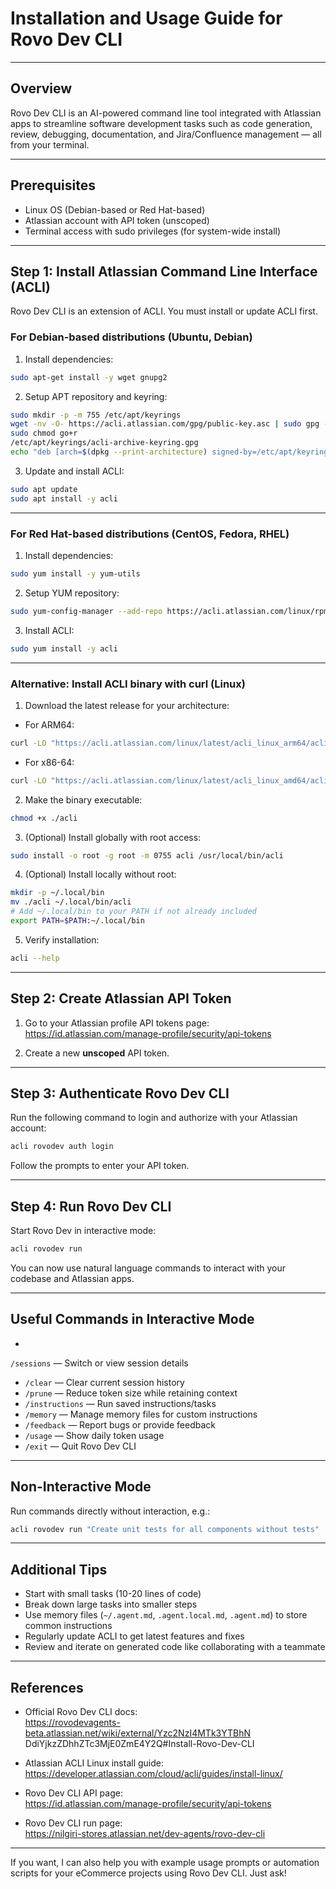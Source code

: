 
# Installation and Usage Guide for Rovo Dev CLI

---

## Overview

Rovo Dev CLI is an AI-powered command line tool integrated with Atlassian apps to streamline software development tasks such as code generation, review, debugging, documentation, and Jira/Confluence management — all from your terminal.

---

## Prerequisites

- Linux OS (Debian-based or Red Hat-based)
- Atlassian account with API token (unscoped)
- Terminal access with sudo privileges (for system-wide install)

---

## Step 1: Install Atlassian Command Line Interface (ACLI)

Rovo Dev CLI is an extension of ACLI. You must install or update ACLI first.

### For Debian-based distributions (Ubuntu, Debian)

1. Install dependencies:

```bash
sudo apt-get install -y wget gnupg2
```

2. Setup APT repository and keyring:

```bash
sudo mkdir -p -m 755 /etc/apt/keyrings
wget -nv -O- https://acli.atlassian.com/gpg/public-key.asc | sudo gpg --dearmor -o /etc/apt/keyrings/acli-archive-keyring.gpg
sudo chmod go+r 
/etc/apt/keyrings/acli-archive-keyring.gpg
echo "deb [arch=$(dpkg --print-architecture) signed-by=/etc/apt/keyrings/acli-archive-keyring.gpg] https://acli.atlassian.com/linux/deb stable main" | sudo tee /etc/apt/sources.list.d/acli.list > /dev/null
```

3. Update and install ACLI:

```bash
sudo apt update
sudo apt install -y acli
```

---

### For Red Hat-based distributions (CentOS, Fedora, RHEL)

1. Install dependencies:

```bash
sudo yum install -y yum-utils
```

2. Setup YUM repository:

```bash
sudo yum-config-manager --add-repo https://acli.atlassian.com/linux/rpm/acli.repo
```

3. Install ACLI:

```bash
sudo yum install -y acli
```

---

### Alternative: Install ACLI binary with curl (Linux)

1. Download the latest release for your architecture:

- For ARM64:

```bash
curl -LO "https://acli.atlassian.com/linux/latest/acli_linux_arm64/acli"
```

- For x86-64:

```bash
curl -LO "https://acli.atlassian.com/linux/latest/acli_linux_amd64/acli"
```

2. Make the binary executable:

```bash
chmod +x ./acli

```

3. (Optional) Install globally with root access:

```bash
sudo install -o root -g root -m 0755 acli /usr/local/bin/acli
```

4. (Optional) Install locally without root:

```bash
mkdir -p ~/.local/bin
mv ./acli ~/.local/bin/acli
# Add ~/.local/bin to your PATH if not already included
export PATH=$PATH:~/.local/bin
```

5. Verify installation:

```bash
acli --help
```

---

## Step 2: Create Atlassian API Token

1. Go to your Atlassian profile API tokens page:  
   https://id.atlassian.com/manage-profile/security/api-tokens

2. Create a new **unscoped** API token.

---

## Step 3: Authenticate Rovo Dev CLI

Run the following command to login and authorize with your Atlassian account:

```bash
acli rovodev auth login
```

Follow the prompts to enter your API token.

---

## Step 4: Run Rovo Dev CLI

Start Rovo Dev in interactive mode:

```bash
acli rovodev run
```

You can now use natural language commands to interact with your codebase and Atlassian apps.

---

## Useful Commands in Interactive Mode

- 
`/sessions` — Switch or view session details
- `/clear` — Clear current session history
- `/prune` — Reduce token size while retaining context
- `/instructions` — Run saved instructions/tasks
- `/memory` — Manage memory files for custom instructions
- `/feedback` — Report bugs or provide feedback
- `/usage` — Show daily token usage
- `/exit` — Quit Rovo Dev CLI

---

## Non-Interactive Mode

Run commands directly without interaction, e.g.:

```bash
acli rovodev run "Create unit tests for all components without tests"
```

---

## Additional Tips

- Start with small tasks (10-20 lines of code)
- Break down large tasks into smaller steps
- Use memory files (`~/.agent.md`, `.agent.local.md`, `.agent.md`) to store common instructions
- Regularly update ACLI to get latest features and fixes
- Review and iterate on generated code like collaborating with a teammate

---

## References

- Official Rovo Dev CLI docs:  
  https://rovodevagents-beta.atlassian.net/wiki/external/Yzc2NzI4MTk3YTBhN
DdiYjkzZDhhZTc3MjE0ZmE4Y2Q#Install-Rovo-Dev-CLI

- Atlassian ACLI Linux install guide:  
  https://developer.atlassian.com/cloud/acli/guides/install-linux/

- Rovo Dev CLI API page:  
  https://id.atlassian.com/manage-profile/security/api-tokens

- Rovo Dev CLI run page:  
  https://nilgiri-stores.atlassian.net/dev-agents/rovo-dev-cli

---

If you want, I can also help you with example usage prompts or automation scripts for your eCommerce projects using Rovo Dev CLI. Just ask!



